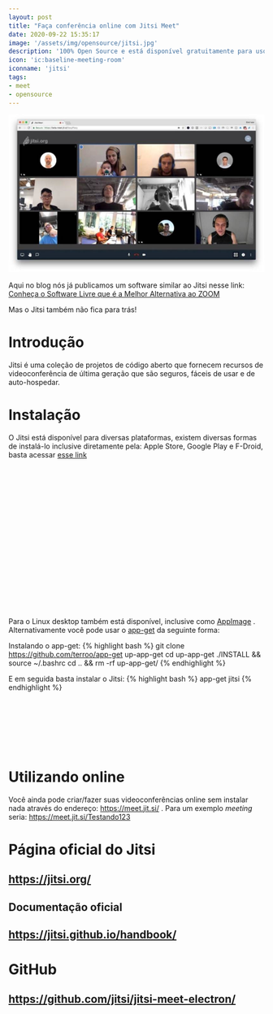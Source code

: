 ```yaml
---
layout: post
title: "Faça conferência online com Jitsi Meet"
date: 2020-09-22 15:35:17
image: '/assets/img/opensource/jitsi.jpg'
description: '100% Open Source e está disponível gratuitamente para uso e desenvolvimento.'
icon: 'ic:baseline-meeting-room'
iconname: 'jitsi'
tags:
- meet
- opensource
---
```


![Faça conferência online com Jitsi Meet](/assets/img/opensource/jitsi.jpg)

Aqui no blog nós já publicamos um software similar ao Jitsi nesse link: [ Conheça o Software Livre que é a Melhor Alternativa ao ZOOM ](https://terminalroot.com.br/2020/04/conheca-o-software-livre-que-e-a-melhor-alternativa-ao-zoom.html)

Mas o Jitsi também não fica para trás!

# Introdução
Jitsi é uma coleção de projetos de código aberto que fornecem recursos de videoconferência de última geração que são seguros, fáceis de usar e de auto-hospedar.

# Instalação
O Jitsi está disponível para diversas plataformas, existem diversas formas de instalá-lo inclusive diretamente pela: Apple Store, Google Play e F-Droid, basta acessar [esse link](https://jitsi.org/#download)

<!-- QUADRADO -->
<script async src="//pagead2.googlesyndication.com/pagead/js/adsbygoogle.js"></script>
<ins class="adsbygoogle"
style="display:inline-block;width:336px;height:280px"
data-ad-client="ca-pub-2838251107855362"
data-ad-slot="5351066970"></ins>
<script>
(adsbygoogle = window.adsbygoogle || []).push({});
</script>

Para o Linux desktop também está disponível, inclusive como [AppImage](https://appimage.org/) . Alternativamente você pode usar o [app-get](https://github.com/terroo/app-get) da seguinte forma:

Instalando o app-get:
{% highlight bash %}
git clone https://github.com/terroo/app-get up-app-get
cd up-app-get
./INSTALL && source ~/.bashrc
cd .. && rm -rf up-app-get/
{% endhighlight %}

E em seguida basta instalar o Jitsi:
{% highlight bash %}
app-get jitsi
{% endhighlight %}

<!-- MINI ANÚNCIO -->
<script async src="//pagead2.googlesyndication.com/pagead/js/adsbygoogle.js"></script>
<!-- Games Root -->
<ins class="adsbygoogle"
style="display:inline-block;width:730px;height:95px"
data-ad-client="ca-pub-2838251107855362"
data-ad-slot="5351066970"></ins>
<script>
(adsbygoogle = window.adsbygoogle || []).push({});
</script>

# Utilizando online
Você ainda pode criar/fazer suas videoconferências online sem instalar nada através do endereço: <https://meet.jit.si/> . Para um exemplo *meeting* seria: <https://meet.jit.si/Testando123>

# Página oficial do Jitsi
## <https://jitsi.org/>

## Documentação oficial
## <https://jitsi.github.io/handbook/>

# GitHub
## <https://github.com/jitsi/jitsi-meet-electron/>

<!-- RETANGULO LARGO -->
<script async src="https://pagead2.googlesyndication.com/pagead/js/adsbygoogle.js"></script>
<!-- Informat -->
<ins class="adsbygoogle"
style="display:block"
data-ad-client="ca-pub-2838251107855362"
data-ad-slot="2327980059"
data-ad-format="auto"
data-full-width-responsive="true"></ins>
<script>
(adsbygoogle = window.adsbygoogle || []).push({});
</script>


